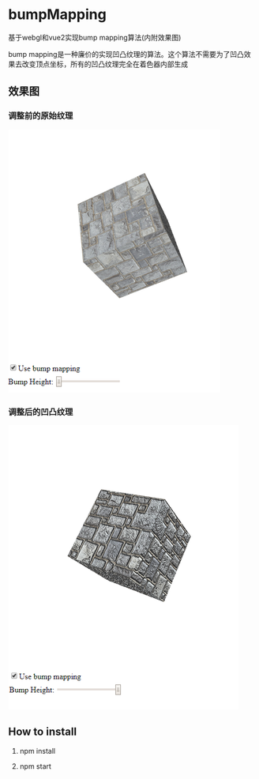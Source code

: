 # bumpMapping
基于webgl和vue2实现bump mapping算法(内附效果图)

bump mapping是一种廉价的实现凹凸纹理的算法。这个算法不需要为了凹凸效果去改变顶点坐标，所有的凹凸纹理完全在着色器内部生成

## 效果图

### 调整前的原始纹理

![image](https://github.com/rainsilence0911/bumpMapping/blob/master/snipshot/Capture.PNG)

### 调整后的凹凸纹理

![image](https://github.com/rainsilence0911/bumpMapping/blob/master/snipshot/Capture2.PNG)

## How to install

1. npm install

2. npm start
